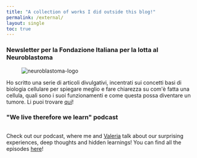 ```yaml
---
title: "A collection of works I did outside this blog!"
permalink: /external/
layout: single
toc: true
---
```

### Newsletter per la Fondazione Italiana per la lotta al Neuroblastoma
<figure style="width: 200px" class="align-left">
        <img src="https://neuroblastoma.org/wp-content/uploads/2020/07/logo-associazione-neuroblastoma_200x169.png" alt="neuroblastoma-logo">
</figure> 
<p>
Ho scritto una serie di articoli divulgativi, incentrati sui concetti basi di biologia cellulare per spiegare meglio e fare chiarezza su com'è fatta una cellula, quali sono i suoi funzionamenti e come questa possa diventare un tumore. Li puoi trovare <a href="{{site.url}}{{site.baseurl}}/neuroblastoma-newsletter/">qui</a>!
</p>

### "We live therefore we learn" podcast
<figure style="width: 200px" class="align-left">
        <img src="{{ site.url }}{{ site.baseurl }}/assets/images/podcast_thumbnail.png" alt="">
</figure> 
<p>
    Check out our podcast, where me and <a href="https://vfonsecad.github.io/dynamistics/">Valeria</a> talk about our surprising experiences, deep thoughts and hidden learnings! You can find all the episodes <a href="{{ site.url }}{{ site.baseurl }}/podcast/">here</a>!
</p>     
